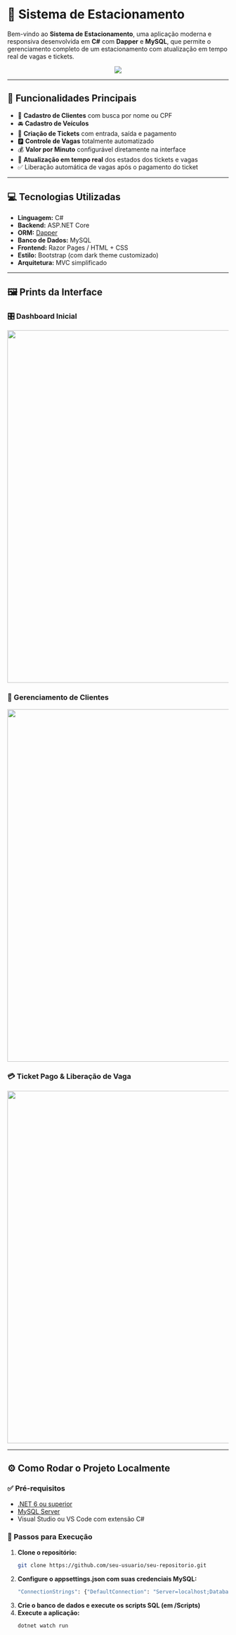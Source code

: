# 🚗 Sistema de Estacionamento

Bem-vindo ao **Sistema de Estacionamento**, uma aplicação moderna e responsiva desenvolvida em **C#** com **Dapper** e **MySQL**, que permite o gerenciamento completo de um estacionamento com atualização em tempo real de vagas e tickets.

<div align="center">
  <img src="https://i.ibb.co/W4d77Nyj/Projeto.png" />
</div>

---

## 📌 Funcionalidades Principais

- 👥 **Cadastro de Clientes** com busca por nome ou CPF
- 🚘 **Cadastro de Veículos**
- 🎫 **Criação de Tickets** com entrada, saída e pagamento
- 🅿️ **Controle de Vagas** totalmente automatizado
- 💰 **Valor por Minuto** configurável diretamente na interface
- 🔄 **Atualização em tempo real** dos estados dos tickets e vagas
- ✅ Liberação automática de vagas após o pagamento do ticket

---

## 💻 Tecnologias Utilizadas

- **Linguagem:** C#
- **Backend:** ASP.NET Core
- **ORM:** [Dapper](https://github.com/DapperLib/Dapper)
- **Banco de Dados:** MySQL
- **Frontend:** Razor Pages / HTML + CSS
- **Estilo:** Bootstrap (com dark theme customizado)
- **Arquitetura:** MVC simplificado

---

## 🖼️ Prints da Interface

### 🎛️ Dashboard Inicial

<img src="https://i.ibb.co/W4d77Nyj/Projeto.png" width="800"/>

### 👥 Gerenciamento de Clientes

<img src="https://i.ibb.co/fdh39rZc/PROJETO4.png" width="800"/>

### 💳 Ticket Pago & Liberação de Vaga

<img src="https://i.ibb.co/d4hhV5Nw/PROJETO5.png" width="800"/>

---

## ⚙️ Como Rodar o Projeto Localmente

### ✅ Pré-requisitos

- [.NET 6 ou superior](https://dotnet.microsoft.com/)
- [MySQL Server](https://www.mysql.com/)
- Visual Studio ou VS Code com extensão C#

### 🚀 Passos para Execução

1. **Clone o repositório:**
   ```bash
   git clone https://github.com/seu-usuario/seu-repositorio.git
   
2. **Configure o appsettings.json com suas credenciais MySQL:**
   ```bash
   "ConnectionStrings": {"DefaultConnection": "Server=localhost;Database=estacionamento;Uid=root;Pwd=senha;"}

3. **Crie o banco de dados e execute os scripts SQL (em /Scripts)**
4. **Execute a aplicação:**
   ```bash
   dotnet watch run


